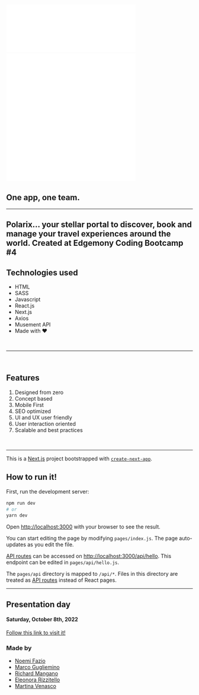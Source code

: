 <p {align="center"}>
  <img src="./public/polari.png" alt="polarix" width=350/>
    <img src="./public/star.png" alt="polarix" width=350/>
</p>

<h2 {align="center"}>One app, one team.</h2>

<p {align="center"}>
  <!-- <img src="./public/mobile3.jpg" alt="explorience"/> -->
</p>

<hr>

<h2 {align="center"}>Polarix... your stellar portal to discover, book and manage your
    travel experiences around the world. Created at Edgemony Coding Bootcamp #4</h2>
<!-- <img {align="right"} src="./public/mobile1.jpeg" alt="explorience" width=150/> -->

<h2>Technologies used</h2>
  <ul>
    <li>HTML</li>
    <li>SASS</li>
    <li>Javascript</li>
    <li>React.js</li>
    <li>Next.js</li>
    <li>Axios</li>
    <li>Musement API</li>
    <li>Made with ❤️</li>
  </ul>

<br>
<hr>

<!-- <img {align="right"} src="./public/mobile2.jpeg" alt="less-than-3" width=150/> -->

<br>

<h2>Features</h2>
<ol>
  <li>Designed from zero</li>
  <li>Concept based</li>
  <li>Mobile First</li>
  <li>SEO optimized</li>
  <li>UI and UX user friendly</li>
  <li>User interaction oriented</li>
  <li>Scalable and best practices</li>
</ol>

<br>

<hr>

This is a [Next.js](https://nextjs.org/) project bootstrapped with [`create-next-app`](https://github.com/vercel/next.js/tree/canary/packages/create-next-app).

## How to run it!

First, run the development server:

```bash
npm run dev
# or
yarn dev
```

Open [http://localhost:3000](http://localhost:3000) with your browser to see the result.

You can start editing the page by modifying `pages/index.js`. The page auto-updates as you edit the file.

[API routes](https://nextjs.org/docs/api-routes/introduction) can be accessed on [http://localhost:3000/api/hello](http://localhost:3000/api/hello). This endpoint can be edited in `pages/api/hello.js`.

The `pages/api` directory is mapped to `/api/*`. Files in this directory are treated as [API routes](https://nextjs.org/docs/api-routes/introduction) instead of React pages.

<hr>

## Presentation day

<h4>Saturday, October 8th, 2022</h4>
<a href="https://project-north.vercel.app/">Follow this link to visit it!</a>

<h3>Made by</h3>
<ul>
  <li>
    <a href="https://www.linkedin.com/in/noemi-fazio/">
        Noemi Fazio
    </a>
  </li>
  <li>
    <a href="https://www.linkedin.com/in/marco-guglielmino/">
      Marco Gugliemino
    </a>
  </li>
  <li>
    <a href="https://www.linkedin.com/in/drichard-mangano/">
      Richard Mangano
    </a>
  </li>
  <li>
    <a href="https://www.linkedin.com/in/eleonora-rizzitello/">
      Eleonora Rizzitello
    </a>
  </li>
  <li>
    <a href="https://www.linkedin.com/in/martina-venasco/">
      Martina Venasco
    </a>
  </li>
</ul>

</h4>